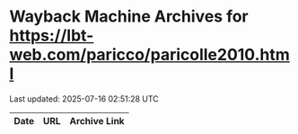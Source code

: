 # Wayback Machine Archives for https://lbt-web.com/paricco/paricolle2010.html

Last updated: 2025-07-16 02:51:28 UTC

| Date | URL | Archive Link |
|------|-----|---------------|
